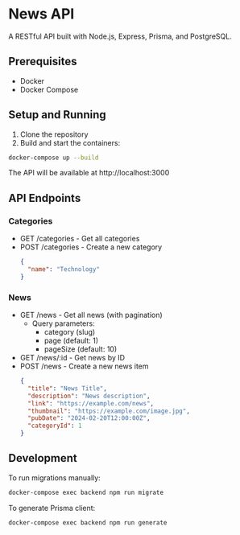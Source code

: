 # News API

A RESTful API built with Node.js, Express, Prisma, and PostgreSQL.

## Prerequisites

- Docker
- Docker Compose

## Setup and Running

1. Clone the repository
2. Build and start the containers:
```bash
docker-compose up --build
```

The API will be available at http://localhost:3000

## API Endpoints

### Categories
- GET /categories - Get all categories
- POST /categories - Create a new category
  ```json
  {
    "name": "Technology"
  }
  ```

### News
- GET /news - Get all news (with pagination)
  - Query parameters:
    - category (slug)
    - page (default: 1)
    - pageSize (default: 10)
- GET /news/:id - Get news by ID
- POST /news - Create a new news item
  ```json
  {
    "title": "News Title",
    "description": "News description",
    "link": "https://example.com/news",
    "thumbnail": "https://example.com/image.jpg",
    "pubDate": "2024-02-20T12:00:00Z",
    "categoryId": 1
  }
  ```

## Development

To run migrations manually:
```bash
docker-compose exec backend npm run migrate
```

To generate Prisma client:
```bash
docker-compose exec backend npm run generate
``` 